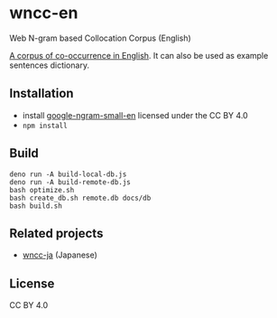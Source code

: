 # wncc-en

Web N-gram based Collocation Corpus (English)

[A corpus of co-occurrence in English](https://marmooo.github.io/wncc-en/). It
can also be used as example sentences dictionary.

## Installation

- install [google-ngram-small-en](http://github.com/marmooo/google-ngram-small-en)
  licensed under the CC BY 4.0
- `npm install`

## Build

```
deno run -A build-local-db.js
deno run -A build-remote-db.js
bash optimize.sh
bash create_db.sh remote.db docs/db
bash build.sh
```

## Related projects

- [wncc-ja](https://github.com/marmooo/wncc-ja) (Japanese)

## License

CC BY 4.0
